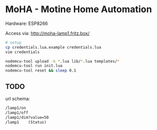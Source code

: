 # MoHA - Motine Home Automation

Hardware: ESP8266

Access via: http://moha-lamp1.fritz.box/

```bash
# setup
cp credentials.lua.example credentials.lua
vim credentials

nodemcu-tool upload -k *.lua lib/*.lua templates/*
nodemcu-tool run init.lua
nodemcu-tool reset && sleep 0.1
```


## TODO

url schema:

```txt
/lamp1/on
/lamp1/off
/lamp1/dim?value=50
/lamp1    (Status)
```